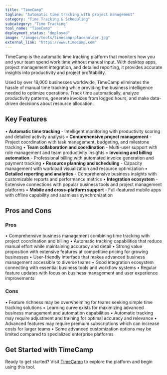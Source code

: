 ```yaml
---
title: "TimeCamp"
tagline: "Automatic time tracking with project management"
category: "Time Tracking & Scheduling"
subcategory: "Time Tracking"
tool_name: "TimeCamp"
deployment_status: "deployed"
image: "/images/tools/timecamp-placeholder.jpg"
external_link: "https://www.timecamp.com"
---
```

TimeCamp is the automatic time tracking platform that monitors how you and your team spend work time without manual input. With desktop apps, project management integration, and detailed reporting, it provides accurate insights into productivity and project profitability.

Used by over 18,000 businesses worldwide, TimeCamp eliminates the hassle of manual time tracking while providing the business intelligence needed to optimize operations. Track time automatically, analyze productivity patterns, generate invoices from logged hours, and make data-driven decisions about resource allocation.

## Key Features

• **Automatic time tracking** - Intelligent monitoring with productivity scoring and detailed activity analysis
• **Comprehensive project management** - Project coordination with task management, budgeting, and milestone tracking
• **Team collaboration and coordination** - Multi-user support with role management and team productivity insights
• **Invoicing and billing automation** - Professional billing with automated invoice generation and payment tracking
• **Resource planning and scheduling** - Capacity management with workload visualization and resource optimization
• **Detailed reporting and analytics** - Comprehensive business insights with customizable reports and performance metrics
• **Integration ecosystem** - Extensive connections with popular business tools and project management platforms
• **Mobile and cross-platform support** - Full-featured mobile apps with offline capability and seamless synchronization

## Pros and Cons

### Pros
• Comprehensive business management combining time tracking with project coordination and billing
• Automatic tracking capabilities that reduce manual effort while maintaining accuracy and detail
• Strong value proposition with extensive features at competitive pricing for growing businesses
• User-friendly interface that makes advanced business management accessible to diverse teams
• Good integration ecosystem connecting with essential business tools and workflow systems
• Regular feature updates with focus on business management and user experience improvements

### Cons
• Feature richness may be overwhelming for teams seeking simple time tracking solutions
• Learning curve exists for maximizing advanced business management and automation capabilities
• Automatic tracking may require adjustment and training for optimal accuracy and relevance
• Advanced features may require premium subscriptions which can increase costs for larger teams
• Some advanced customization options may be limited compared to specialized enterprise platforms

## Get Started with TimeCamp

Ready to get started? Visit [TimeCamp](https://www.timecamp.com/) to explore the platform and begin using this tool.